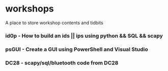 # workshops
A place to store workshop contents and tidbits

### id0p - How to build an ids || ips using python && SQL && scapy

### psGUI - Create a GUI using PowerShell and Visual Studio

### DC28 - scapy/sql/bluetooth code from DC28
